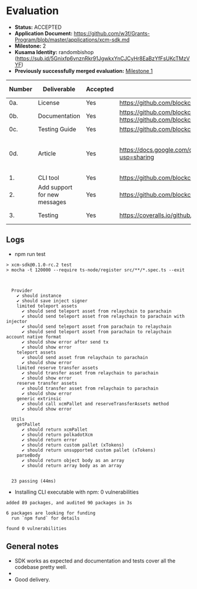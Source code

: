 # Evaluation

- **Status:** ACCEPTED
- **Application Document:** https://github.com/w3f/Grants-Program/blob/master/applications/xcm-sdk.md
- **Milestone:** 2
- **Kusama Identity:** randombishop (https://sub.id/5Gnixfp6vnznRkr91JgwkxYnCJCyHr8EaBzYfFsUKcTMzVYF)
- **Previously successfully merged evaluation:** [Milestone 1](https://github.com/w3f/Grant-Milestone-Delivery/blob/master/evaluations/xcm-sdk_1_dsm-w3f.md)

| Number | Deliverable                  | Accepted | Link                                                                                                                      | Evaluation Notes                                              |
| ------ | ---------------------------- | -------- | ------------------------------------------------------------------------------------------------------------------------- | ------------------------------------------------------------- |
| 0a.    | License                      | Yes      | https://github.com/blockcoders/xcm-sdk/blob/main/LICENSE                                                                  | MIT                                                           |
| 0b.    | Documentation                | Yes      | https://github.com/blockcoders/xcm-sdk/blob/main/README.md, https://github.com/blockcoders/xcm-sdk/blob/main/README-es.md | Good documentation                                            |
| 0c.    | Testing Guide                | Yes      | https://github.com/blockcoders/xcm-sdk#testing                                                                            | OK                                                            |
| 0d.    | Article                      | Yes      | https://docs.google.com/document/d/1W46rTJT4ROkhssXSUoWx8zHEXY6njA_akNs0ldPjgeY/edit?usp=sharing                          | Article is still a draft and not yet updated post milestone 2 |
| 1.     | CLI tool                     | Yes      | https://github.com/blockcoders/xcm-sdk#cli-usage                                                                          | OK                                                            |
| 2.     | Add support for new messages | Yes      | https://github.com/blockcoders/xcm-sdk#support-for-other-pallets-and-methods                                              | OK                                                            |
| 3.     | Testing                      | Yes      | https://coveralls.io/github/blockcoders/xcm-sdk?branch=main                                                               | 91% Coverage                                                  |

## Logs

- npm run test

```
> xcm-sdk@0.1.0-rc.2 test
> mocha -t 120000 --require ts-node/register src/**/*.spec.ts --exit



  Provider
    ✔ should instance
    ✔ should save inject signer
    limited teleport assets
      ✔ should send teleport asset from relaychain to parachain
      ✔ should send teleport asset from relaychain to parachain with injector
      ✔ should send teleport asset from parachain to relaychain
      ✔ should send teleport asset from parachain to relaychain account native format
      ✔ should show error after send tx
      ✔ should show error
    teleport assets
      ✔ should send asset from relaychain to parachain
      ✔ should show error
    limited reserve transfer assets
      ✔ should transfer asset from relaychain to parachain
      ✔ should show error
    reserve transfer assets
      ✔ should transfer asset from relaychain to parachain
      ✔ should show error
    generic extrinsic
      ✔ should call xcmPallet and reserveTransferAssets method
      ✔ should show error

  Utils
    getPallet
      ✔ should return xcmPallet
      ✔ should return polkadotXcm
      ✔ should return error
      ✔ should return custom pallet (xTokens)
      ✔ should return unsupported custom pallet (xTokens)
    parseBody
      ✔ should return object body as an array
      ✔ should return array body as an array


  23 passing (44ms)
```

- Installing CLI executable with npm: 0 vulnerabilities

```
added 89 packages, and audited 90 packages in 3s

6 packages are looking for funding
  run `npm fund` for details

found 0 vulnerabilities
```

## General notes

- SDK works as expected and documentation and tests cover all the codebase pretty well.
-
- Good delivery.
